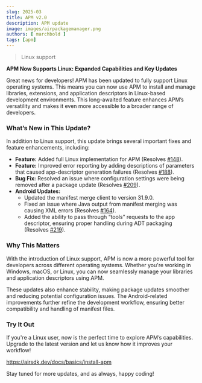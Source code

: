 ```yaml
---
slug: 2025-03
title: APM v2.0
description: APM update
image: images/airpackagemanager.png
authors: [ marchbold ]
tags: [apm]
---
```


> Linux support 


**APM Now Supports Linux: Expanded Capabilities and Key Updates**

Great news for developers! APM has been updated to fully support Linux operating systems. This means you can now use APM to install and manage libraries, extensions, and application descriptors in Linux-based development environments. This long-awaited feature enhances APM’s versatility and makes it even more accessible to a broader range of developers.

<!--truncate-->


### What’s New in This Update?

In addition to Linux support, this update brings several important fixes and feature enhancements, including:

- **Feature:** Added full Linux implementation for APM (Resolves [#148](https://github.com/airsdk/apm/issues/148)).
- **Feature:** Improved error reporting by adding descriptions of parameters that caused app-descriptor generation failures (Resolves [#188](https://github.com/airsdk/apm/issues/188)).
- **Bug Fix:** Resolved an issue where configuration settings were being removed after a package update (Resolves [#209](https://github.com/airsdk/apm/issues/209)).
- **Android Updates:**
  - Updated the manifest merge client to version 31.9.0.
  - Fixed an issue where Java output from manifest merging was causing XML errors (Resolves [#164](https://github.com/airsdk/apm/issues/164)).
  - Added the ability to pass through “tools” requests to the app descriptor, ensuring proper handling during ADT packaging (Resolves [#219](https://github.com/airsdk/apm/issues/219)).

### Why This Matters

With the introduction of Linux support, APM is now a more powerful tool for developers across different operating systems. Whether you're working in Windows, macOS, or Linux, you can now seamlessly manage your libraries and application descriptors using APM.

These updates also enhance stability, making package updates smoother and reducing potential configuration issues. The Android-related improvements further refine the development workflow, ensuring better compatibility and handling of manifest files.

### Try It Out

If you're a Linux user, now is the perfect time to explore APM’s capabilities. Upgrade to the latest version and let us know how it improves your workflow!

https://airsdk.dev/docs/basics/install-apm

Stay tuned for more updates, and as always, happy coding!



